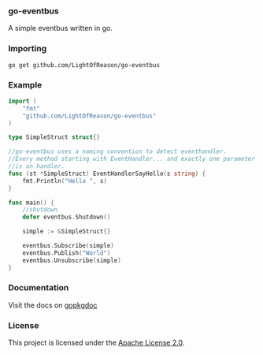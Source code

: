 ### go-eventbus

A simple eventbus written in go.

### Importing

    go get github.com/LightOfReason/go-eventbus

### Example
```go
import (
	"fmt"
	"github.com/LightOfReason/go-eventbus"
)

type SimpleStruct struct{}

//go-eventbus uses a naming convention to detect eventhandler.
//Every method starting with EventHandler... and exactly one parameter
//is an handler.
func (st *SimpleStruct) EventHandlerSayHello(s string) {
	fmt.Println("Hello ", s)
}

func main() {
	//shutdown
	defer eventbus.Shutdown()

	simple := &SimpleStruct{}

	eventbus.Subscribe(simple)
	eventbus.Publish("World")
	eventbus.Unsubscribe(simple)
}
```

### Documentation

Visit the docs on [gopkgdoc](http://godoc.org/github.com/LightOfReason/go-eventbus)

### License
This project is licensed under the [Apache License 2.0](http://www.apache.org/licenses/LICENSE-2.0.html).